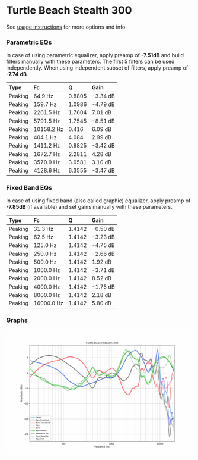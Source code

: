 # Turtle Beach Stealth 300
See [usage instructions](https://github.com/jaakkopasanen/AutoEq#usage) for more options and info.

### Parametric EQs
In case of using parametric equalizer, apply preamp of **-7.51dB** and build filters manually
with these parameters. The first 5 filters can be used independently.
When using independent subset of filters, apply preamp of **-7.74 dB**.

| Type    | Fc         |      Q | Gain     |
|:--------|:-----------|:-------|:---------|
| Peaking | 64.9 Hz    | 0.8805 | -3.34 dB |
| Peaking | 159.7 Hz   | 1.0986 | -4.79 dB |
| Peaking | 2261.5 Hz  | 1.7604 | 7.01 dB  |
| Peaking | 5791.5 Hz  | 1.7545 | -8.51 dB |
| Peaking | 10158.2 Hz | 0.416  | 6.09 dB  |
| Peaking | 404.1 Hz   | 4.084  | 2.99 dB  |
| Peaking | 1411.2 Hz  | 0.8825 | -3.42 dB |
| Peaking | 1672.7 Hz  | 2.2811 | 4.28 dB  |
| Peaking | 3570.9 Hz  | 3.0581 | 3.10 dB  |
| Peaking | 4128.6 Hz  | 6.3555 | -3.47 dB |

### Fixed Band EQs
In case of using fixed band (also called graphic) equalizer, apply preamp of **-7.85dB**
(if available) and set gains manually with these parameters.

| Type    | Fc         |      Q | Gain     |
|:--------|:-----------|:-------|:---------|
| Peaking | 31.3 Hz    | 1.4142 | -0.50 dB |
| Peaking | 62.5 Hz    | 1.4142 | -3.23 dB |
| Peaking | 125.0 Hz   | 1.4142 | -4.75 dB |
| Peaking | 250.0 Hz   | 1.4142 | -2.66 dB |
| Peaking | 500.0 Hz   | 1.4142 | 1.92 dB  |
| Peaking | 1000.0 Hz  | 1.4142 | -3.71 dB |
| Peaking | 2000.0 Hz  | 1.4142 | 8.52 dB  |
| Peaking | 4000.0 Hz  | 1.4142 | -1.75 dB |
| Peaking | 8000.0 Hz  | 1.4142 | 2.18 dB  |
| Peaking | 16000.0 Hz | 1.4142 | 5.80 dB  |

### Graphs
![](./Turtle%20Beach%20Stealth%20300.png)